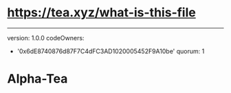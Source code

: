 # https://tea.xyz/what-is-this-file
---
version: 1.0.0
codeOwners:
  - '0x6dE8740876d87F7C4dFC3AD1020005452F9A10be'
quorum: 1
# Alpha-Tea
